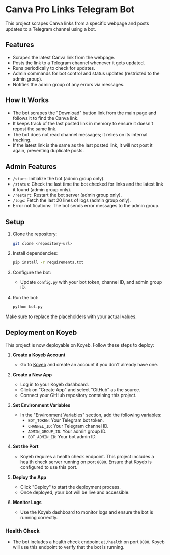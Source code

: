 # Canva Pro Links Telegram Bot

This project scrapes Canva links from a specific webpage and posts updates to a Telegram channel using a bot.

## Features
- Scrapes the latest Canva link from the webpage.
- Posts the link to a Telegram channel whenever it gets updated.
- Runs periodically to check for updates.
- Admin commands for bot control and status updates (restricted to the admin group).
- Notifies the admin group of any errors via messages.

## How It Works
- The bot scrapes the "Download" button link from the main page and follows it to find the Canva link.
- It keeps track of the last posted link in memory to ensure it doesn't repost the same link.
- The bot does not read channel messages; it relies on its internal tracking.
- If the latest link is the same as the last posted link, it will not post it again, preventing duplicate posts.

## Admin Features
- `/start`: Initialize the bot (admin group only).
- `/status`: Check the last time the bot checked for links and the latest link it found (admin group only).
- `/restart`: Restart the bot server (admin group only).
- `/logs`: Fetch the last 20 lines of logs (admin group only).
- Error notifications: The bot sends error messages to the admin group.

## Setup

1. Clone the repository:
   ```bash
   git clone <repository-url>
   ```

2. Install dependencies:
   ```bash
   pip install -r requirements.txt
   ```

3. Configure the bot:
   - Update `config.py` with your bot token, channel ID, and admin group ID.

4. Run the bot:
   ```bash
   python bot.py
   ```

Make sure to replace the placeholders with your actual values.

## Deployment on Koyeb

This project is now deployable on Koyeb. Follow these steps to deploy:

1. **Create a Koyeb Account**
   - Go to [Koyeb](https://www.koyeb.com/) and create an account if you don't already have one.

2. **Create a New App**
   - Log in to your Koyeb dashboard.
   - Click on "Create App" and select "GitHub" as the source.
   - Connect your GitHub repository containing this project.

3. **Set Environment Variables**
   - In the "Environment Variables" section, add the following variables:
     - `BOT_TOKEN`: Your Telegram bot token.
     - `CHANNEL_ID`: Your Telegram channel ID.
     - `ADMIN_GROUP_ID`: Your admin group ID.
     - `BOT_ADMIN_ID`: Your bot admin ID.

4. **Set the Port**
   - Koyeb requires a health check endpoint. This project includes a health check server running on port `8080`. Ensure that Koyeb is configured to use this port.

5. **Deploy the App**
   - Click "Deploy" to start the deployment process.
   - Once deployed, your bot will be live and accessible.

6. **Monitor Logs**
   - Use the Koyeb dashboard to monitor logs and ensure the bot is running correctly.

### Health Check
- The bot includes a health check endpoint at `/health` on port `8080`. Koyeb will use this endpoint to verify that the bot is running.

